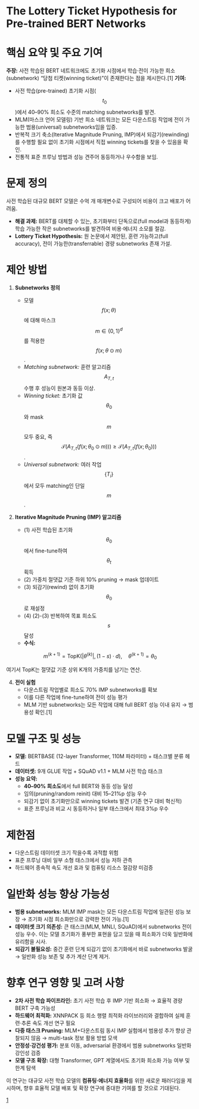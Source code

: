 # The Lottery Ticket Hypothesis for Pre-trained BERT Networks

# 핵심 요약 및 주요 기여  
**주장:** 사전 학습된 BERT 네트워크에도 초기화 시점에서 학습·전이 가능한 희소(subnetwork) “당첨 티켓(winning ticket)”이 존재한다는 점을 제시한다.[1]
**기여:**  
- 사전 학습(pre-trained) 초기화 시점($$t_0$$)에서 40–90% 희소도 수준의 matching subnetworks를 발견.  
- MLM(마스크 언어 모델링) 기반 희소 네트워크는 모든 다운스트림 작업에 전이 가능한 범용(universal) subnetworks임을 입증.  
- 반복적 크기 축소(Iterative Magnitude Pruning, IMP)에서 되감기(rewinding)를 수행할 필요 없이 초기화 시점에서 직접 winning tickets를 찾을 수 있음을 확인.  
- 전통적 표준 프루닝 방법과 성능 견주어 동등하거나 우수함을 보임.  

# 문제 정의  
사전 학습된 대규모 BERT 모델은 수억 개 매개변수로 구성되어 비용이 크고 배포가 어려움.  
- **해결 과제:** BERT를 대체할 수 있는, 초기화부터 단독으로(full model과 동등하게) 학습 가능한 작은 subnetworks를 발견하여 비용·에너지 소모를 절감.  
- **Lottery Ticket Hypothesis:** 원 논문에서 제안된, 훈련 가능하고(full accuracy), 전이 가능한(transferrable) 경량 subnetworks 존재 가설.  

# 제안 방법  
1. **Subnetworks 정의**  
   - 모델 $$f(x;\theta)$$에 대해 마스크 $$m \in \{0,1\}^d$$를 적용한 $$f(x; \theta \odot m)$$.  
   - *Matching subnetwork:* 훈련 알고리즘 $$A_{T,t}$$ 수행 후 성능이 원본과 동등 이상.  
   - *Winning ticket:* 초기화 값 $$\theta_0$$와 mask $$m$$ 모두 중요, 즉 $$\mathcal{T}(A_{T,t}(f(x;\theta_0 \odot m))) \ge \mathcal{T}(A_{T,t}(f(x;\theta_0)))$$.  
   - *Universal subnetwork:* 여러 작업 $$\{T_i\}$$에서 모두 matching인 단일 $$m$$.  

2. **Iterative Magnitude Pruning (IMP) 알고리즘**  
   - (1) 사전 학습된 초기화 $$\theta_0$$에서 fine-tune하여 $$\theta_t$$ 획득  
   - (2) 가중치 절댓값 기준 하위 10% pruning → mask 업데이트  
   - (3) 되감기(rewind) 없이 초기화 $$\theta_0$$로 재설정  
   - (4) (2)-(3) 반복하여 목표 희소도 $$s$$ 달성  
   - **수식:**  

$$ m^{(k+1)} = \text{TopK}(|\theta^{(k)}|, (1-s)\cdot d), \quad \theta^{(k+1)} = \theta_0 $$  
     
  여기서 TopK는 절댓값 기준 상위 K개의 가중치를 남기는 연산.  

4. **전이 실험**  
   - 다운스트림 작업별로 희소도 70% IMP subnetworks를 확보  
   - 이를 다른 작업에 fine-tune하여 전이 성능 평가  
   - MLM 기반 subnetworks는 모든 작업에 대해 full BERT 성능 이내 유지 → 범용성 확인.[1]

# 모델 구조 및 성능  
- **모델:** BERTBASE (12-layer Transformer, 110M 파라미터) + 태스크별 분류 헤드  
- **데이터셋:** 9개 GLUE 작업 + SQuAD v1.1 + MLM 사전 학습 태스크  
- **성능 요약:**  
  - **40–90% 희소도**에서 full BERT와 동등 성능 달성  
  - 임의(pruning/random reinit) 대비 15–21%p 성능 우수  
  - 되감기 없이 초기화만으로 winning tickets 발견 (기존 연구 대비 혁신적)  
  - 표준 프루닝과 비교 시 동등하거나 일부 태스크에서 최대 3%p 우수  

# 제한점  
- 다운스트림 데이터셋 크기 작을수록 과적합 위험  
- 표준 프루닝 대비 일부 소형 태스크에서 성능 저하 관측  
- 하드웨어 종속적 속도 개선 효과 및 컴퓨팅 리소스 절감량 미검증  

# 일반화 성능 향상 가능성  
- **범용 subnetworks:** MLM IMP mask는 모든 다운스트림 작업에 일관된 성능 보장 → 초기화 시점 희소화만으로 강력한 전이 가능.[1]
- **데이터셋 크기 의존성:** 큰 태스크(MLM, MNLI, SQuAD)에서 subnetworks 전이 성능 우수. 이는 모델 초기화가 풍부한 표현을 담고 있을 때 희소화가 더욱 일반화에 유리함을 시사.  
- **되감기 불필요성:** 중간 훈련 단계 되감기 없이 초기화에서 바로 subnetworks 발굴 → 일반화 성능 보존 및 추가 계산 단계 제거.  

# 향후 연구 영향 및 고려 사항  
- **2차 사전 학습 파이프라인:** 초기 사전 학습 후 IMP 기반 희소화 → 효율적 경량 BERT 구축 가능성  
- **하드웨어 최적화:** XNNPACK 등 희소 행렬 최적화 라이브러리와 결합하여 실제 훈련·추론 속도 개선 연구 필요  
- **다중 태스크 Pruning:** MLM+다운스트림 동시 IMP 실험에서 범용성 추가 향상 관찰되지 않음 → multi-task 정보 활용 방법 모색  
- **안정성·강건성 평가:** 분포 이동, adversarial 환경에서 범용 subnetworks 일반화 강인성 검증  
- **모델 구조 확장:** 대형 Transformer, GPT 계열에서도 초기화 희소화 가능 여부 및 한계 탐색  

이 연구는 대규모 사전 학습 모델의 **컴퓨팅·에너지 효율화**를 위한 새로운 패러다임을 제시하며, 향후 효율적 모델 배포 및 확장 연구에 중대한 기여를 할 것으로 기대된다.

[1](https://ppl-ai-file-upload.s3.amazonaws.com/web/direct-files/attachments/65988149/5088eb4d-9fb1-48c7-8e73-659dafd916e0/2007.12223v2.pdf)
